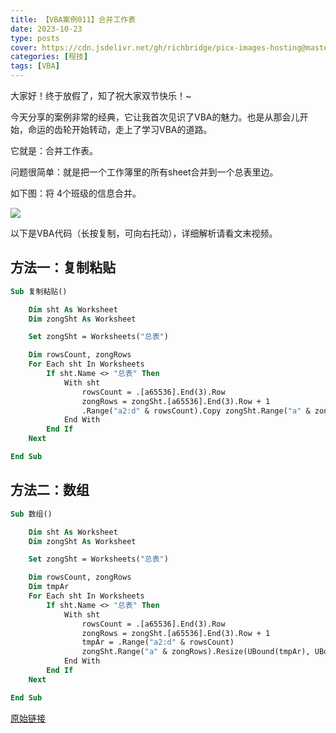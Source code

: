 ```yaml
---
title: 【VBA案例011】合并工作表
date: 2023-10-23
type: posts
cover: https://cdn.jsdelivr.net/gh/richbridge/picx-images-hosting@master/thumbnail/程技.jpg
categories: [程技]
tags: [VBA]
---
```

大家好！终于放假了，知了祝大家双节快乐！~

今天分享的案例非常的经典，它让我首次见识了VBA的魅力。也是从那会儿开始，命运的齿轮开始转动，走上了学习VBA的道路。

它就是：合并工作表。

问题很简单：就是把一个工作簿里的所有sheet合并到一个总表里边。

如下图：将 4个班级的信息合并。

![](https://img.richfan.site/program/vba/vba案列/【VBA案例011】合并工作表.gif)

以下是VBA代码（长按复制，可向右托动），详细解析请看文末视频。

## 方法一：复制粘贴

```vb
Sub 复制粘贴()

    Dim sht As Worksheet
    Dim zongSht As Worksheet

    Set zongSht = Worksheets("总表")

    Dim rowsCount, zongRows
    For Each sht In Worksheets
        If sht.Name <> "总表" Then
            With sht
                rowsCount = .[a65536].End(3).Row
                zongRows = zongSht.[a65536].End(3).Row + 1
                .Range("a2:d" & rowsCount).Copy zongSht.Range("a" & zongRows)
            End With
        End If
    Next

End Sub
```

## 方法二：数组

```vb
Sub 数组()

    Dim sht As Worksheet
    Dim zongSht As Worksheet

    Set zongSht = Worksheets("总表")

    Dim rowsCount, zongRows
    Dim tmpAr
    For Each sht In Worksheets
        If sht.Name <> "总表" Then
            With sht
                rowsCount = .[a65536].End(3).Row
                zongRows = zongSht.[a65536].End(3).Row + 1
                tmpAr = .Range("a2:d" & rowsCount)
                zongSht.Range("a" & zongRows).Resize(UBound(tmpAr), UBound(tmpAr, 2)) = tmpAr
            End With
        End If
    Next

End Sub
```

[原始链接](https://mp.weixin.qq.com/s?__biz=MzIyOTc3NzQ2NA==&mid=2247485203&idx=1&sn=c64987b006f9b38f49d0878e102b01bc&chksm=e8bcce44dfcb4752782767f464205bccc84b743f39e8a6f8988ae79067c61e85130dbc91aa55&scene=178&cur_album_id=3115603487041503237#rd)
